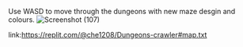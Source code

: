 Use WASD to move through the dungeons with new maze desgin and colours.
![Screenshot (107)](https://github.com/user-attachments/assets/90b3cb14-36bd-4816-84b1-f270321f5ba7)

link:https://replit.com/@che1208/Dungeons-crawler#map.txt
